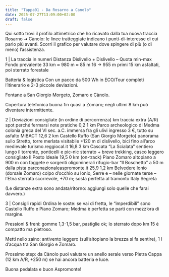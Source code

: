 ```yaml
---
title: "Tappa01 - Da Rosarno a Canolo"
date: 2025-07-27T13:09:00+02:00
draft: false
---
```


Qui sotto trovi il profilo altimetrico che ho ricavato dalla tua nuova traccia Rosarno ➜ Cànolo: le linee tratteggiate indicano i punti-di-interesse di cui parlo più avanti. Scorri il grafico per valutare dove spingere di più (o di meno) l’assistenza.

1 | La traccia in numeri
Distanza	Dislivello +	Dislivello –	Quota min-max	Fondo prevalente
33 km	≈ 980 m	≈ 85 m	16 → 955 m	primi 15 km asfaltati, poi sterrato forestale

Batteria & logistica
Con un pacco da 500 Wh in ECO/Tour completi l’itinerario e 2-3 piccole deviazioni.

Fontane a San Giorgio Morgeto, Zomaro e Cànolo.

Copertura telefonica buona fin quasi a Zomaro; negli ultimi 8 km può diventare intermittente.

2 | Deviazioni consigliate (in ordine di percorrenza)
km traccia	extra (A/R)	spot	perché fermarsi	note pratiche
0,2	1 km	Parco archeologico di Medma	colonia greca del VI sec. a.C. immersa fra gli ulivi	ingresso 3 €, tutto su asfalto 
MiBACT
12,6	2 km	Castello Ruffo (San Giorgio Morgeto)	panorama sullo Stretto, torre merlata visitabile	+120 m di dislivello, bici fino all’arco medievale 
turismo.reggiocal.it
16,8	3 km	Cascata “La Scialata”	sentiero lungo il torrente, ponticelli e pic-nic	sterrato + breve trekking, casco leggero consigliato 
Il Posto Ideale
19,5	0 km (on-track)	Piano Zomaro	altopiano a 900 m con faggete e sorgenti oligominerali	rifugio-bar “Il Boschetto” a 50 m dalla pista 
parconazionaleaspromonte.it
25,9	1,2 km	Belvedere Ionio (dorsale Zomaro)	colpo d’occhio su Ionio, Serre e – nelle giornate terse – l’Etna	sterrata scorrevole, +70 m; sosta perfetta al tramonto 
Italy Segreta

(Le distanze extra sono andata/ritorno: aggiungi solo quelle che farai davvero.)

3 | Consigli rapidi
Ordina le soste: se vai di fretta, le “imperdibili” sono Castello Ruffo e Piano Zomaro; Medma è perfetta se parti con mezz’ora di margine.

Pressioni & freni: gomme 1,3-1,5 bar, pastiglie ok; lo sterrato dopo km 15 è compatto ma pietroso.

Metti nello zaino: antivento leggero (sull’altopiano la brezza si fa sentire), 1 l d’acqua tra San Giorgio e Zomaro.

Prossimo step: da Cànolo puoi valutare un anello serale verso Pietra Cappa (12 km A/R, +250 m) se hai ancora batteria e luce.

Buona pedalata e buon Aspromonte!